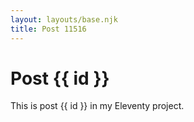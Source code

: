 ```yaml
---
layout: layouts/base.njk
title: Post 11516
---
```


# Post {{ id }}

This is post {{ id }} in my Eleventy project.

